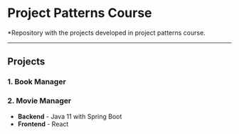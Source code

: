 # Project Patterns Course
*Repository with the projects developed in project patterns course.

---
## Projects
### **1.** Book Manager
### **2.** Movie Manager
- **Backend** - Java 11 with Spring Boot
- **Frontend** - React
